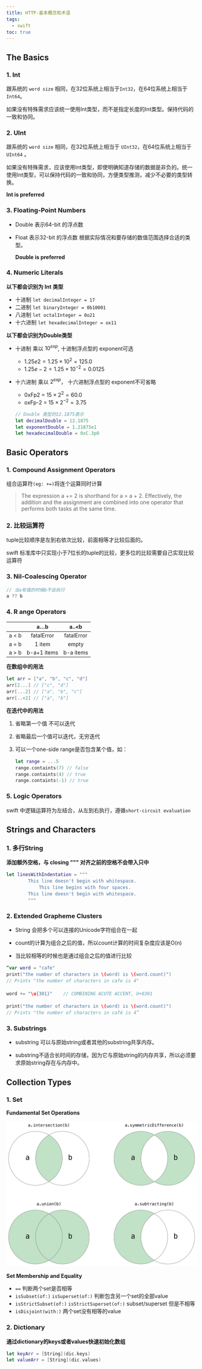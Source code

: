 ```yaml
---
title: HTTP-基本概念和术语
tags:
  - swift
toc: true
---
```


## The Basics

### 1. Int

跟系统的  `word size` 相同，在32位系统上相当于`Int32`，在64位系统上相当于`Int64`。

如果没有特殊需求应该统一使用Int类型，而不是指定长度的Int类型。保持代码的一致和协同。

### 2. UInt

跟系统的 `word size` 相同，在32位系统上相当于 `UInt32`，在64位系统上相当于 `UInt64` 。

如果没有特殊需求，应该使用Int类型，即使明确知道存储的数据是非负的。统一使用Int类型，可以保持代码的一致和协同，方便类型推测，减少不必要的类型转换。

**Int is preferred**

### 3. Floating-Point Numbers

- Double 表示64-bit 的浮点数

- Float 表示32-bit 的浮点数
  根据实际情况和要存储的数值范围选择合适的类型。

  **Double is preferred**

### 4. Numeric Literals

**以下都会识别为 Int 类型**

- 十进制 ```let decimalInteger = 17 ```
- 二进制 ```let binaryInteger = 0b10001```
- 八进制 ```let octalInteger = 0o21```
- 十六进制 ```let hexadecimalInteger = ox11```

**以下都会识别为Double类型**

- 十进制 乘以 $10^{exp}$, 十进制浮点型的 exponent可选

  - $1.25e2 = 1.25 \times 10^2 = 125.0$
  - $1.25e-2 = 1.25 \times 10^{-2} = 0.0125$

- 十六进制 乘以 $2^{exp}$， 十六进制浮点型的 exponent不可省略

  - 0xFp2 = $15 \times 2^2 = 60.0$
  - oxFp-2 = $15 \times 2^{-2} = 3.75$

  ```swift
  // Double 类型的12.1875表示
  let decimalDouble = 12.1875
  let exponentDouble = 1.21875e1
  let hexadecimalDouble = 0xC.3p0
  ```

## Basic Operators

### 1. Compound Assignment Operators

组合运算符`(eg: +=)`将连个运算同时计算

> The expression a += 2 is shorthand for a = a + 2. Effectively, the addition and the assignment are combined into one operator that performs both tasks at the same time.

### 2. 比较运算符

tuple比较顺序是左到右依次比较，前面相等才比较后面的。

swift 标准库中只实现小于7位长的tuple的比较，更多位的比较需要自己实现比较运算符

### 3. Nil-Coalescing Operator

```swift
// 当a有值的时候b不会执行
a ?? b
```

### 4. R ange Operators

|       |     a…b     |   a..<b    |
| :---: | :---------: | :--------: |
| a < b | fatalError  | fatalError |
| a = b |   1 item    |   empty    |
| a > b | b-a+1 items | b-a items  |

**在数组中的用法**

```swift
let arr = ["a", "b", "c", "d"]
arr[2...] // ["c", "d"]
arr[...2] // ["a", "b", "c"]
arr[..<2] // ["a", "b"]
```

**在迭代中的用法**

1. 省略第一个值 不可以迭代

2. 省略最后一个值可以迭代，无穷迭代

3. 可以一个one-side range是否包含某个值，如：

   ```swift
   let range = ...5
   range.containts(7) // false
   range.containts(4) // true
   range.containts(-1) // true
   ```

### 5. Logic Operators

swift 中逻辑运算符为左结合，从左到右执行，遵循`short-circuit evaluation`

## Strings and Characters

### 1. 多行String

**添加额外空格，与 closing """ 对齐之前的空格不会带入只中**

```swift
let linesWithIndentation = """
		This line doesn't begin with whitespace.
    		This line begins with four spaces.
		This line doesn't begin with whitespace.
		"""
```

### 2. Extended Grapheme Clusters

- String 会把多个可以连接的Unicode字符组合在一起

- count的计算为组合之后的值，所以count计算的时间复杂度应该是O(n)
- 当比较相等的时候也是通过组合之后的值进行比较

```swift
“var word = "cafe"
print("the number of characters in \(word) is \(word.count)")
// Prints "the number of characters in cafe is 4"

word += "\u{301}"    // COMBINING ACUTE ACCENT, U+0301

print("the number of characters in \(word) is \(word.count)")
// Prints "the number of characters in café is 4”
```

### 3. Substrings

- substring 可以与原始string或者其他的substring共享内存。

- substring不适合长时间的存储，因为它与原始string的内存共享，所以必须要求原始string存在与内存中。

## Collection Types

### 1. Set

**Fundamental Set Operations**

![FundamentalSetOperations](/assets/images/setFundamentalOperations.jpeg)

**Set Membership and Equality**

- `==` 判断两个set是否相等
- `isSubset(of:)`  `isSuperset(of:)` 判断包含另一个set的全部value
- `isStrictSubset(of:)` `isStrictSuperset(of:)` subset/superset 但是不相等
- `isDisjoint(with:)` 两个set没有相等的value

### 2. Dictionary

**通过dictionary的keys或者values快速初始化数组**

```swift
let keyArr = [String](dic.keys)
let valueArr = [String](dic.values)
```

